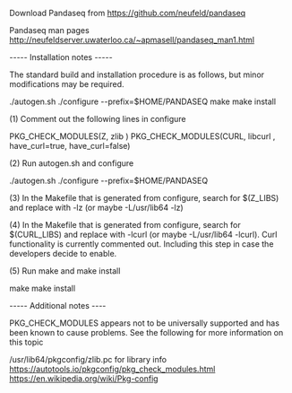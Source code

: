 Download Pandaseq from
https://github.com/neufeld/pandaseq

Pandaseq man pages
http://neufeldserver.uwaterloo.ca/~apmasell/pandaseq_man1.html

----- Installation notes -----

The standard build and installation procedure is as follows, but minor
modifications may be required.

./autogen.sh
./configure --prefix=$HOME/PANDASEQ
make
make install


(1) Comment out the following lines in configure

PKG_CHECK_MODULES(Z,  zlib )
PKG_CHECK_MODULES(CURL,  libcurl , have_curl=true, have_curl=false)

(2) Run autogen.sh and configure

./autogen.sh
./configure --prefix=$HOME/PANDASEQ

(3) In the Makefile that is generated from configure, search for
$(Z_LIBS) and replace with -lz (or maybe -L/usr/lib64 -lz)

(4) In the Makefile that is generated from configure, search for
$(CURL_LIBS) and replace with -lcurl (or maybe -L/usr/lib64
-lcurl). Curl functionality is currently commented
out. Including this step in case the developers decide to enable.

(5) Run make and make install

make
make install

----- Additional notes ----

PKG_CHECK_MODULES appears not to be universally supported and has been
known to cause problems. See the following for more information on
this topic

/usr/lib64/pkgconfig/zlib.pc for library info
https://autotools.io/pkgconfig/pkg_check_modules.html
https://en.wikipedia.org/wiki/Pkg-config
